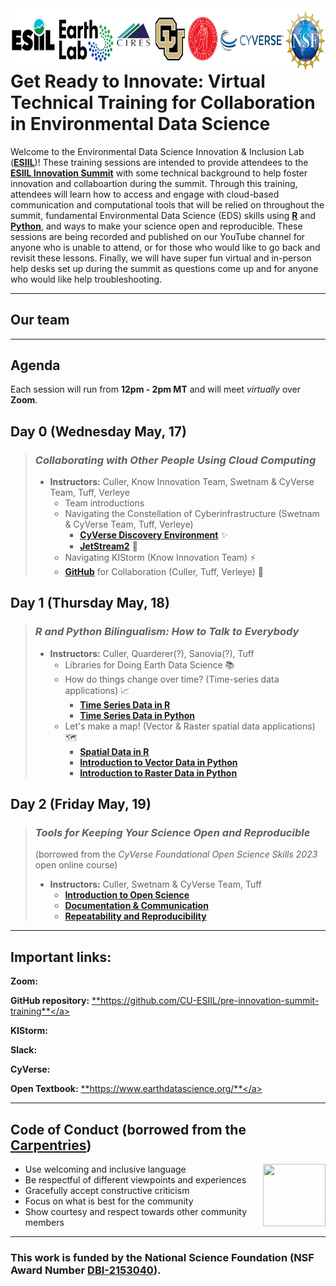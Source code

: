 <img align="right" width="1000" height="100" src="https://raw.githubusercontent.com/CU-ESIIL/pre-innovation-summit-training/main/pre-summit-training-header.png">

# Get Ready to Innovate: Virtual Technical Training for Collaboration in Environmental Data Science

Welcome to the Environmental Data Science Innovation & Inclusion Lab (<a href="https://esiil.org/" target="_blank">**ESIIL**</a>)! These training sessions are intended to provide attendees to the <a href="https://esiil.org/innovation-summit" target="_blank">**ESIIL Innovation Summit**</a> with some technical background to help foster innovation and collaboartion during the summit. Through this training, attendees will learn how to access and engage with cloud-based communication and computational tools that will be relied on throughout the summit, fundamental Environmental Data Science (EDS) skills using <a href="https://www.r-project.org/" target="_blank">**R**</a> and <a href="https://www.python.org/" target="_blank">**Python**</a>, and ways to make your science open and reproducible. These sessions are being recorded and published on our YouTube channel for anyone who is unable to attend, or for those who would like to go back and revisit these lessons. Finally, we will have super fun virtual and in-person help desks set up during the summit as questions come up and for anyone who would like help troubleshooting.

***

## Our team

***

## Agenda

Each session will run from **12pm - 2pm MT** and will meet _virtually_ over **Zoom**.

## Day 0 (Wednesday May, 17)
> ### ***Collaborating with Other People Using Cloud Computing***
> * **Instructors:** Culler, Know Innovation Team, Swetnam & CyVerse Team, Tuff, Verleye
>   * Team introductions
>   * Navigating the Constellation of Cyberinfrastructure (Swetnam & CyVerse Team, Tuff, Verleye)
>     * <a href="https://de.cyverse.org/" target="_blank">**CyVerse Discovery Environment**</a> ✨
>     * <a href="https://jetstream-cloud.org/" target="_blank">**JetStream2**</a> 🚀
>   * Navigating KIStorm (Know Innovation Team) ⚡
>   * <a href="https://github.com/" target="_blank">**GitHub**</a> for Collaboration (Culler, Tuff, Verleye) 🤝




## Day 1 (Thursday May, 18)
> ### ***R and Python Bilingualism: How to Talk to Everybody***
> * **Instructors:** Culler, Quarderer(?), Sanovia(?), Tuff
>   * Libraries for Doing Earth Data Science 📚
>   * How do things change over time? (Time-series data applications) 📈
>     * <a href="https://www.earthdatascience.org/courses/earth-analytics/time-series-data/date-class-in-r/" target="_blank">**Time Series Data in R**</a>
>     * <a href="https://www.earthdatascience.org/courses/use-data-open-source-python/use-time-series-data-in-python/" target="_blank">**Time Series Data in Python**</a>
>   * Let's make a map! (Vector & Raster spatial data applications) 🗺️
>     * <a href="https://www.earthdatascience.org/courses/earth-analytics/spatial-data-r/" target="_blank">**Spatial Data in R**</a>
>     * <a href="https://www.earthdatascience.org/courses/use-data-open-source-python/intro-vector-data-python/" target="_blank">**Introduction to Vector Data in Python**</a>
>     * <a href="" target="_blank">**Introduction to Raster Data in Python**</a>



## Day 2 (Friday May, 19)
> ### ***Tools for Keeping Your Science Open and Reproducible*** 
> 
> (borrowed from the _CyVerse Foundational Open Science Skills 2023_ open online course)
> * **Instructors:** Culler, Swetnam & CyVerse Team, Tuff
>   * <a href="https://foss.cyverse.org/01_intro_open_sci/" target="_blank">**Introduction to Open Science**</a>
>   * <a href="https://foss.cyverse.org/04_documentation_communication/" target="_blank">**Documentation & Communication**</a>
>   * <a href="https://foss.cyverse.org/06_reproducibility_i/" target="_blank">**Repeatability and Reproducibility**</a>

***

## Important links:
**Zoom:**

**GitHub repository:** <a href="https://github.com/CU-ESIIL/pre-innovation-summit-training" target="_blank">**https://github.com/CU-ESIIL/pre-innovation-summit-training**</a>

**KIStorm:**

**Slack:** 

**CyVerse:**

**Open Textbook:** <a href="https://www.earthdatascience.org/" target="_blank">**https://www.earthdatascience.org/**</a>

*** 

## **Code of Conduct** (borrowed from the <a href="https://docs.carpentries.org/topic_folders/policies/code-of-conduct.html" target="_blank">Carpentries</a>)
  
<img style="float: right;" src="https://www.software.ac.uk/sites/default/files/The%20Carpentries.jpg" width="100" height="100">

* Use welcoming and inclusive language
* Be respectful of different viewpoints and experiences
* Gracefully accept constructive criticism
* Focus on what is best for the community
* Show courtesy and respect towards other community members

***

### This work is funded by the National Science Foundation (NSF Award Number <a href="https://www.nsf.gov/awardsearch/showAward?AWD_ID=2153040&HistoricalAwards=false" target="_blank">DBI-2153040</a>).

